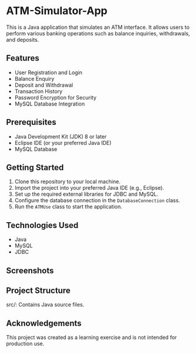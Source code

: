 # ATM-Simulator-App

This is a Java application that simulates an ATM interface. It allows users to perform various banking operations such as balance inquiries, withdrawals, and deposits.

## Features

- User Registration and Login
- Balance Enquiry
- Deposit and Withdrawal
- Transaction History
- Password Encryption for Security
- MySQL Database Integration

## Prerequisites

- Java Development Kit (JDK) 8 or later
- Eclipse IDE (or your preferred Java IDE)
- MySQL Database

## Getting Started

1. Clone this repository to your local machine.
2. Import the project into your preferred Java IDE (e.g., Eclipse).
3. Set up the required external libraries for JDBC and MySQL.
4. Configure the database connection in the `DatabaseConnection` class.
5. Run the `ATMUse` class to start the application.

## Technologies Used

- Java
- MySQL
- JDBC

## Screenshots


## Project Structure

src/: Contains Java source files.


## Acknowledgements

This project was created as a learning exercise and is not intended for production use.
